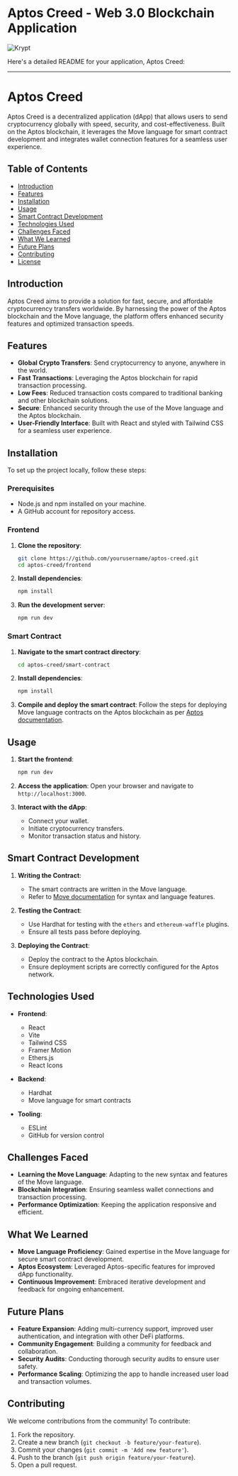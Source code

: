 # Aptos Creed - Web 3.0 Blockchain Application
![Krypt](https://i.ibb.co/DVF4tNW/image.png)

Here's a detailed README for your application, Aptos Creed:

---

# Aptos Creed

Aptos Creed is a decentralized application (dApp) that allows users to send cryptocurrency globally with speed, security, and cost-effectiveness. Built on the Aptos blockchain, it leverages the Move language for smart contract development and integrates wallet connection features for a seamless user experience.

## Table of Contents
- [Introduction](#introduction)
- [Features](#features)
- [Installation](#installation)
- [Usage](#usage)
- [Smart Contract Development](#smart-contract-development)
- [Technologies Used](#technologies-used)
- [Challenges Faced](#challenges-faced)
- [What We Learned](#what-we-learned)
- [Future Plans](#future-plans)
- [Contributing](#contributing)
- [License](#license)

## Introduction

Aptos Creed aims to provide a solution for fast, secure, and affordable cryptocurrency transfers worldwide. By harnessing the power of the Aptos blockchain and the Move language, the platform offers enhanced security features and optimized transaction speeds.

## Features

- **Global Crypto Transfers**: Send cryptocurrency to anyone, anywhere in the world.
- **Fast Transactions**: Leveraging the Aptos blockchain for rapid transaction processing.
- **Low Fees**: Reduced transaction costs compared to traditional banking and other blockchain solutions.
- **Secure**: Enhanced security through the use of the Move language and the Aptos blockchain.
- **User-Friendly Interface**: Built with React and styled with Tailwind CSS for a seamless user experience.

## Installation

To set up the project locally, follow these steps:

### Prerequisites

- Node.js and npm installed on your machine.
- A GitHub account for repository access.

### Frontend

1. **Clone the repository**:
   ```bash
   git clone https://github.com/yourusername/aptos-creed.git
   cd aptos-creed/frontend
   ```

2. **Install dependencies**:
   ```bash
   npm install
   ```

3. **Run the development server**:
   ```bash
   npm run dev
   ```

### Smart Contract

1. **Navigate to the smart contract directory**:
   ```bash
   cd aptos-creed/smart-contract
   ```

2. **Install dependencies**:
   ```bash
   npm install
   ```

3. **Compile and deploy the smart contract**:
   Follow the steps for deploying Move language contracts on the Aptos blockchain as per [Aptos documentation](https://aptos.dev/move/move-on-aptos/).

## Usage

1. **Start the frontend**:
   ```bash
   npm run dev
   ```

2. **Access the application**:
   Open your browser and navigate to `http://localhost:3000`.

3. **Interact with the dApp**:
   - Connect your wallet.
   - Initiate cryptocurrency transfers.
   - Monitor transaction status and history.

## Smart Contract Development

1. **Writing the Contract**:
   - The smart contracts are written in the Move language.
   - Refer to [Move documentation](https://aptos.dev/move/move-on-aptos/) for syntax and language features.

2. **Testing the Contract**:
   - Use Hardhat for testing with the `ethers` and `ethereum-waffle` plugins.
   - Ensure all tests pass before deploying.

3. **Deploying the Contract**:
   - Deploy the contract to the Aptos blockchain.
   - Ensure deployment scripts are correctly configured for the Aptos network.

## Technologies Used

- **Frontend**:
  - React
  - Vite
  - Tailwind CSS
  - Framer Motion
  - Ethers.js
  - React Icons

- **Backend**:
  - Hardhat
  - Move language for smart contracts

- **Tooling**:
  - ESLint
  - GitHub for version control

## Challenges Faced

- **Learning the Move Language**: Adapting to the new syntax and features of the Move language.
- **Blockchain Integration**: Ensuring seamless wallet connections and transaction processing.
- **Performance Optimization**: Keeping the application responsive and efficient.

## What We Learned

- **Move Language Proficiency**: Gained expertise in the Move language for secure smart contract development.
- **Aptos Ecosystem**: Leveraged Aptos-specific features for improved dApp functionality.
- **Continuous Improvement**: Embraced iterative development and feedback for ongoing enhancement.

## Future Plans

- **Feature Expansion**: Adding multi-currency support, improved user authentication, and integration with other DeFi platforms.
- **Community Engagement**: Building a community for feedback and collaboration.
- **Security Audits**: Conducting thorough security audits to ensure user safety.
- **Performance Scaling**: Optimizing the app to handle increased user load and transaction volumes.

## Contributing

We welcome contributions from the community! To contribute:

1. Fork the repository.
2. Create a new branch (`git checkout -b feature/your-feature`).
3. Commit your changes (`git commit -m 'Add new feature'`).
4. Push to the branch (`git push origin feature/your-feature`).
5. Open a pull request.
